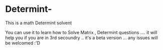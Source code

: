 # Determint-
This is a math Determint solvent 

You can use it to learn how to Solve Matrix , Determint questions .... it will help you if you are in 3rd secoundry .. 
it's a beta version ... any issues will be welcomed :'D 

